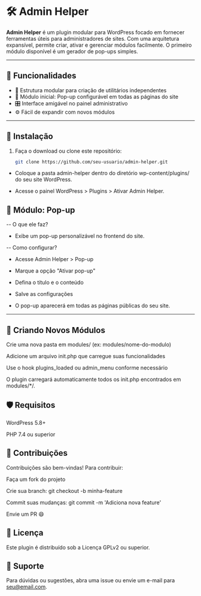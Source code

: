 # 🛠️ Admin Helper

**Admin Helper** é um plugin modular para WordPress focado em fornecer ferramentas úteis para administradores de sites. Com uma arquitetura expansível, permite criar, ativar e gerenciar módulos facilmente. O primeiro módulo disponível é um gerador de pop-ups simples.

---

## 📌 Funcionalidades

- 🔌 Estrutura modular para criação de utilitários independentes
- 🧩 Módulo inicial: Pop-up configurável em todas as páginas do site
- 🎛️ Interface amigável no painel administrativo
- ⚙️ Fácil de expandir com novos módulos

---

## 🚀 Instalação

1. Faça o download ou clone este repositório:
   ```bash
   git clone https://github.com/seu-usuario/admin-helper.git
- Coloque a pasta admin-helper dentro do diretório wp-content/plugins/ do seu site WordPress.

- Acesse o painel WordPress > Plugins > Ativar Admin Helper.

## 🧩 Módulo: Pop-up
-- O que ele faz?
- Exibe um pop-up personalizável no frontend do site.

-- Como configurar?
- Acesse Admin Helper > Pop-up

- Marque a opção "Ativar pop-up"

- Defina o título e o conteúdo

- Salve as configurações

- O pop-up aparecerá em todas as páginas públicas do seu site.
---

## 🧱 Criando Novos Módulos
Crie uma nova pasta em modules/ (ex: modules/nome-do-modulo)

Adicione um arquivo init.php que carregue suas funcionalidades

Use o hook plugins_loaded ou admin_menu conforme necessário

O plugin carregará automaticamente todos os init.php encontrados em modules/*/.

## 🛡️ Requisitos
WordPress 5.8+

PHP 7.4 ou superior

## 🤝 Contribuições
Contribuições são bem-vindas! Para contribuir:

Faça um fork do projeto

Crie sua branch: git checkout -b minha-feature

Commit suas mudanças: git commit -m 'Adiciona nova feature'

Envie um PR 😄

## 📄 Licença
Este plugin é distribuído sob a Licença GPLv2 ou superior.

## 🙋 Suporte
Para dúvidas ou sugestões, abra uma issue ou envie um e-mail para seu@email.com.

